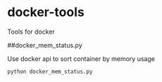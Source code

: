 # docker-tools
Tools for docker

##docker_mem_status.py

Use docker api to sort container by memory usage
```bash
python docker_mem_status.py
```
